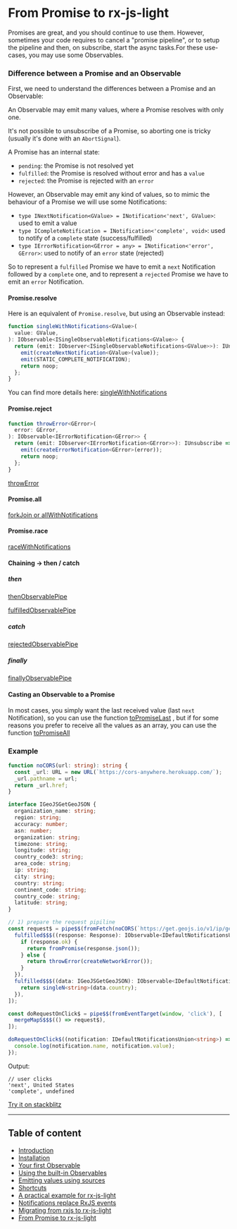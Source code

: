 # From Promise to rx-js-light

Promises are great, and you should continue to use them.
However, sometimes your code requires to cancel a "promise pipeline",
or to setup the pipeline and then, on subscribe, start the async tasks.For these use-cases, you may use some Observables.

### Difference between a Promise and an Observable

First, we need to understand the differences between a Promise and an Observable:

An Observable may emit many values, where a Promise resolves with only one.

It's not possible to unsubscribe of a Promise, so aborting one is tricky (usually it's done with an `AbortSignal`).

A Promise has an internal state: 
  - `pending`: the Promise is not resolved yet
  - `fulfilled`: the Promise is resolved without error and has a `value`
  - `rejected`: the Promise is rejected with an `error`
  
However, an Observable may emit any kind of values, so to mimic the behaviour of a Promise we will use some Notifications:

- `type INextNotification<GValue> = INotification<'next', GValue>`: used to emit a value
- `type ICompleteNotification = INotification<'complete', void>`:  used to notify of a `complete` state (success/fulfilled)
- `type IErrorNotification<GError = any> = INotification<'error', GError>`: used to notify of an `error` state (rejected)

So to represent a `fulfilled` Promise we have to emit a `next` Notification followed by a `complete` one,
and to represent a `rejected` Promise  we have to emit an `error` Notification.


#### Promise.resolve

Here is an equivalent of `Promise.resolve`, but using an Observable instead:

```ts
function singleWithNotifications<GValue>(
  value: GValue,
): IObservable<ISingleObservableNotifications<GValue>> {
  return (emit: IObserver<ISingleObservableNotifications<GValue>>): IUnsubscribe => {
    emit(createNextNotification<GValue>(value));
    emit(STATIC_COMPLETE_NOTIFICATION);
    return noop;
  };
}
```

You can find more details here: [singleWithNotifications](../../observable/built-in/from/with-notifications/values/single/single-with-notifications.md)


#### Promise.reject

```ts
function throwError<GError>(
  error: GError,
): IObservable<IErrorNotification<GError>> {
  return (emit: IObserver<IErrorNotification<GError>>): IUnsubscribe => {
    emit(createErrorNotification<GError>(error));
    return noop;
  };
}
```

[throwError](../../observable/built-in/from/with-notifications/others/throw-error/throw-error.md)

#### Promise.all

[forkJoin or allWithNotifications](../../observable/built-in/from/with-notifications/many-observables/fork-join/fork-join.md)

#### Promise.race

[raceWithNotifications](../../observable/built-in/from/with-notifications/many-observables/race-with-notifications/race-with-notifications.md)

#### Chaining -> then / catch

##### then

[thenObservablePipe](../../observable/pipes/built-in/with-notifications/then/then-observable-pipe.md)

[fulfilledObservablePipe](../../observable/pipes/built-in/with-notifications/then/derived/fulfilled/fulfilled-observable-pipe.ts)

##### catch

[rejectedObservablePipe](../../observable/pipes/built-in/with-notifications/then/derived/rejected/rejected-observable-pipe.ts)

##### finally

[finallyObservablePipe](../../observable/pipes/built-in/with-notifications/then/derived/finally/finally-observable-pipe.md)

#### Casting an Observable to a Promise

In most cases, you simply want the last received value (last `next` Notification), so you can use the function 
[toPromiseLast](../../observable/built-in/to/with-notifications/promise/last/to-promise-last.md)
, but if for some reasons you prefer to receive all the values as an array, you can use the function
[toPromiseAll](../../observable/built-in/to/with-notifications/promise/all/to-promise-all.md)


### Example

```ts
function noCORS(url: string): string {
  const _url: URL = new URL(`https://cors-anywhere.herokuapp.com/`);
  _url.pathname = url;
  return _url.href;
}

interface IGeoJSGetGeoJSON {
  organization_name: string;
  region: string;
  accuracy: number;
  asn: number;
  organization: string;
  timezone: string;
  longitude: string;
  country_code3: string;
  area_code: string;
  ip: string;
  city: string;
  country: string;
  continent_code: string;
  country_code: string;
  latitude: string;
}

// 1) prepare the request pipiline
const request$ = pipe$$(fromFetch(noCORS(`https://get.geojs.io/v1/ip/geo.json`)), [
  fulfilled$$$((response: Response): IObservable<IDefaultNotificationsUnion<IGeoJSGetGeoJSON>> => {
    if (response.ok) {
      return fromPromise(response.json());
    } else {
      return throwError(createNetworkError());
    }
  }),
  fulfilled$$$((data: IGeoJSGetGeoJSON): IObservable<IDefaultNotificationsUnion<string>> => {
    return singleN<string>(data.country);
  }),
]);

const doRequestOnClick$ = pipe$$(fromEventTarget(window, 'click'), [
  mergeMapS$$$(() => request$),
]);

doRequestOnClick$((notification: IDefaultNotificationsUnion<string>) => {
  console.log(notification.name, notification.value);
});
```

Output:

```text
// user clicks
'next', United States
'complete', undefined
```

[Try it on stackblitz](https://stackblitz.com/edit/typescript-a6j2xx?devtoolsheight=33&file=index.ts)

---

## Table of content

- [Introduction](./01-introduction.md)
- [Installation](./02-installation.md)
- [Your first Observable](./03-your-first-observable.md)
- [Using the built-in Observables](./04-using-the-built-in-observables.md)
- [Emitting values using sources](./05-sources.md)
- [Shortcuts](./06-rx-js-light-shortcuts.md)
- [A practical example for rx-js-light](./07-practical-example/07-practical-example.md)
- [Notifications replace RxJS events](./08-notifications.md)
- [Migrating from rxjs to rx-js-light](./09-migrating-from-rxjs-to-rx-js-light.md)
- [From Promise to rx-js-light](./10-from-promise-to-rx-js-light.md)

